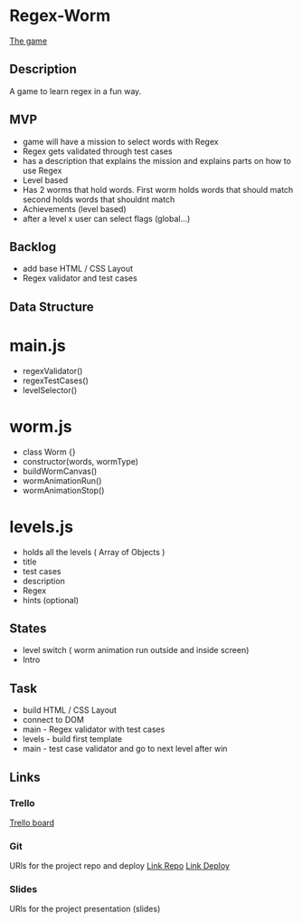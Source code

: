 # Regex-Worm

[The game](https://johannessattler.github.io/Regex-Worm/)

## Description

A game to learn regex in a fun way.

## MVP

- game will have a mission to select words with Regex
- Regex gets validated through test cases
- has a description that explains the mission and explains parts on how to use Regex
- Level based
- Has 2 worms that hold words. First worm holds words that should match second holds words that shouldnt match
- Achievements (level based)
- after a level x user can select flags (global...)

## Backlog

- add base HTML / CSS Layout
- Regex validator and test cases

## Data Structure

# main.js

- regexValidator()
- regexTestCases()
- levelSelector()

# worm.js

- class Worm {}
- constructor(words, wormType) 
- buildWormCanvas()
- wormAnimationRun()
- wormAnimationStop()

# levels.js

- holds all the levels ( Array of Objects )
- title
- test cases
- description
- Regex
- hints (optional)

## States

- level switch ( worm animation run outside and inside screen)
- Intro

## Task

- build HTML / CSS Layout
- connect to DOM
- main - Regex validator with test cases
- levels - build first template
- main - test case validator and go to next level after win

## Links

### Trello
[Trello board](https://trello.com/b/1bqxkOSl/regex-worm)

### Git
URls for the project repo and deploy
[Link Repo](https://github.com/JohannesSattler/Regex-Worm)
[Link Deploy](https://johannessattler.github.io/Regex-Worm/)

### Slides
URls for the project presentation (slides)


